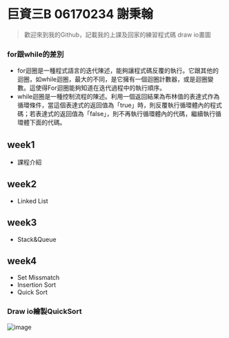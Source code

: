 巨資三B 06170234 謝秉翰
=======================================
> 歡迎來到我的Github，記載我的上課及回家的練習程式碼
> draw io畫圖
### for跟while的差別
* for迴圈是一種程式語言的迭代陳述，能夠讓程式碼反覆的執行。它跟其他的迴圈，如while迴圈，最大的不同，是它擁有一個迴圈計數器，或是迴圈變數。這使得For迴圈能夠知道在迭代過程中的執行順序。
* while迴圈是一種控制流程的陳述。利用一個返回結果為布林值的表達式作為循環條件，當這個表達式的返回值為「true」時，則反覆執行循環體內的程式碼；若表達式的返回值為「false」，則不再執行循環體內的代碼，繼續執行循環體下面的代碼。
## week1
* 課程介紹
## week2
* Linked List
## week3
* Stack&Queue
## week4
* Set Missmatch
* Insertion Sort
* Quick Sort
### Draw io繪製QuickSort
![image](https://github.com/hans0517/hans/blob/master/images/QuickSortpic.png)
